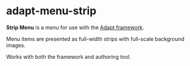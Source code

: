 # adapt-menu-strip  

**Strip Menu** is a *menu* for use with the [Adapt framework](https://github.com/adaptlearning/adapt_framework).  

Menu items are presented as full-width strips with full-scale background images.

Works with both the framework and authoring tool.